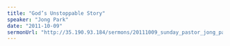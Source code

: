 ```yaml
---
title: "God’s Unstoppable Story"
speaker: "Jong Park"
date: "2011-10-09"
sermonUrl: "http://35.190.93.184/sermons/20111009_sunday_pastor_jong_park_gods_unstoppable_story.mp3"
---
```

